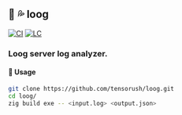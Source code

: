 ## :lizard: :sweat_drops: **loog**

[![CI][ci-shd]][ci-url]
[![LC][lc-shd]][lc-url]

### Loog server log analyzer.

#### :rocket: Usage

```sh
git clone https://github.com/tensorush/loog.git
cd loog/
zig build exe -- <input.log> <output.json>
```

<!-- MARKDOWN LINKS -->

[ci-shd]: https://img.shields.io/github/actions/workflow/status/tensorush/loog/ci.yaml?branch=main&style=for-the-badge&logo=github&label=CI&labelColor=black
[ci-url]: https://github.com/tensorush/loog/blob/main/.github/workflows/ci.yaml
[lc-shd]: https://img.shields.io/github/license/tensorush/loog.svg?style=for-the-badge&labelColor=black
[lc-url]: https://github.com/tensorush/loog/blob/main/LICENSE.md
